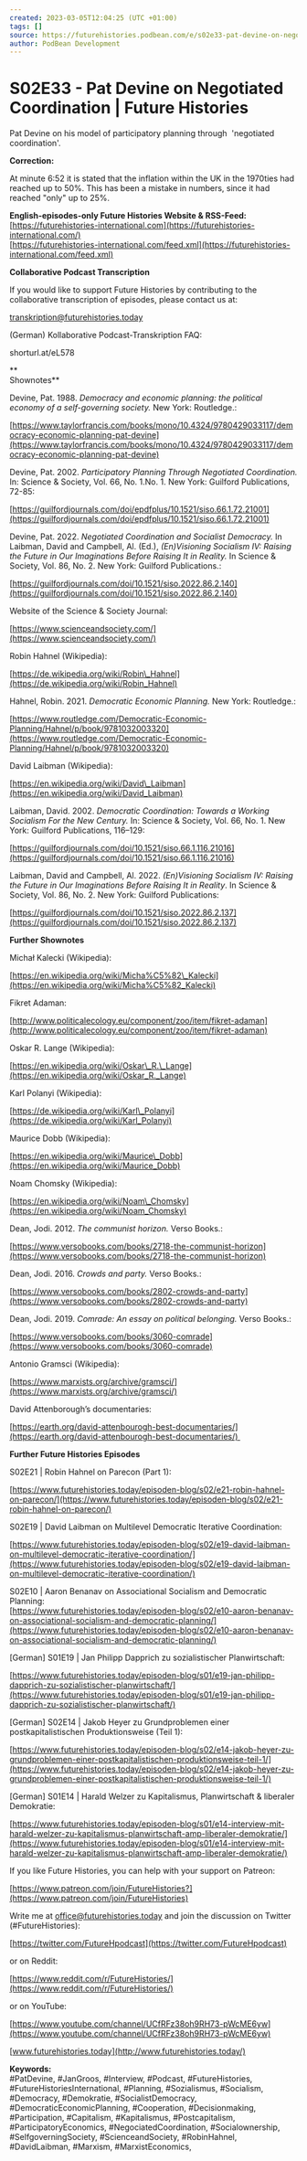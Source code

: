 ```yaml
---
created: 2023-03-05T12:04:25 (UTC +01:00)
tags: []
source: https://futurehistories.podbean.com/e/s02e33-pat-devine-on-negotiated-coordination/
author: PodBean Development
---
```


# S02E33 - Pat Devine on Negotiated Coordination | Future Histories

Pat Devine on his model of participatory planning through  'negotiated coordination'.

**Correction:**

At minute 6:52 it is stated that the inflation within the UK in the 1970ties had reached up to 50%. This has been a mistake in numbers, since it had reached "only" up to 25%.  

**English-episodes-only Future Histories Website & RSS-Feed:**  
[https://futurehistories-international.com](https://futurehistories-international.com/)  
[https://futurehistories-international.com/feed.xml](https://futurehistories-international.com/feed.xml)

**Collaborative Podcast Transcription**

If you would like to support Future Histories by contributing to the collaborative transcription of episodes, please contact us at:

transkription@futurehistories.today

(German) Kollaborative Podcast-Transkription FAQ:

shorturl.at/eL578

**  
Shownotes**

Devine, Pat. 1988. _Democracy and economic planning: the political economy of a self-governing society._ New York: Routledge.:

[https://www.taylorfrancis.com/books/mono/10.4324/9780429033117/democracy-economic-planning-pat-devine](https://www.taylorfrancis.com/books/mono/10.4324/9780429033117/democracy-economic-planning-pat-devine)

  
Devine, Pat. 2002. _Participatory Planning Through Negotiated Coordination._ In: Science & Society, Vol. 66, No. 1.No. 1. New York: Guilford Publications, 72-85:

[https://guilfordjournals.com/doi/epdfplus/10.1521/siso.66.1.72.21001](https://guilfordjournals.com/doi/epdfplus/10.1521/siso.66.1.72.21001)

  
Devine, Pat. 2022. _Negotiated Coordination and Socialist Democracy._ In Laibman, David and Campbell, Al. (Ed.), _(En)Visioning Socialism IV: Raising the Future in Our Imaginations Before Raising It in Reality._ In Science & Society, Vol. 86, No. 2. New York: Guilford Publications.:

[https://guilfordjournals.com/doi/10.1521/siso.2022.86.2.140](https://guilfordjournals.com/doi/10.1521/siso.2022.86.2.140)

  
Website of the Science & Society Journal:

[https://www.scienceandsociety.com/](https://www.scienceandsociety.com/)

  
Robin Hahnel (Wikipedia):

[https://de.wikipedia.org/wiki/Robin\_Hahnel](https://de.wikipedia.org/wiki/Robin_Hahnel)

  
Hahnel, Robin. 2021. _Democratic Economic Planning._ New York: Routledge.:

  
[https://www.routledge.com/Democratic-Economic-Planning/Hahnel/p/book/9781032003320](https://www.routledge.com/Democratic-Economic-Planning/Hahnel/p/book/9781032003320)

  
David Laibman (Wikipedia):

[https://en.wikipedia.org/wiki/David\_Laibman](https://en.wikipedia.org/wiki/David_Laibman)

  
Laibman, David. 2002. _Democratic Coordination: Towards a Working Socialism For the New Century._ In: Science & Society, Vol. 66, No. 1. New York: Guilford Publications, 116–129:

[https://guilfordjournals.com/doi/10.1521/siso.66.1.116.21016](https://guilfordjournals.com/doi/10.1521/siso.66.1.116.21016)

  
Laibman, David and Campbell, Al. 2022. _(En)Visioning Socialism IV: Raising the Future in Our Imaginations Before Raising It in Reality_. In Science & Society, Vol. 86, No. 2. New York: Guilford Publications:

[https://guilfordjournals.com/doi/10.1521/siso.2022.86.2.137](https://guilfordjournals.com/doi/10.1521/siso.2022.86.2.137)

  
**Further Shownotes**

Michał Kalecki (Wikipedia):

[https://en.wikipedia.org/wiki/Micha%C5%82\_Kalecki](https://en.wikipedia.org/wiki/Micha%C5%82_Kalecki)

  
Fikret Adaman:

[http://www.politicalecology.eu/component/zoo/item/fikret-adaman](http://www.politicalecology.eu/component/zoo/item/fikret-adaman)

  
Oskar R. Lange (Wikipedia):

[https://en.wikipedia.org/wiki/Oskar\_R.\_Lange](https://en.wikipedia.org/wiki/Oskar_R._Lange)

  
Karl Polanyi (Wikipedia):

[https://de.wikipedia.org/wiki/Karl\_Polanyi](https://de.wikipedia.org/wiki/Karl_Polanyi)

  
Maurice Dobb (Wikipedia):

[https://en.wikipedia.org/wiki/Maurice\_Dobb](https://en.wikipedia.org/wiki/Maurice_Dobb)

  
Noam Chomsky (Wikipedia):

[https://en.wikipedia.org/wiki/Noam\_Chomsky](https://en.wikipedia.org/wiki/Noam_Chomsky)

  
Dean, Jodi. 2012. _The communist horizon._ Verso Books.:

[https://www.versobooks.com/books/2718-the-communist-horizon](https://www.versobooks.com/books/2718-the-communist-horizon)

  
Dean, Jodi. 2016. _Crowds and party._ Verso Books.:

[https://www.versobooks.com/books/2802-crowds-and-party](https://www.versobooks.com/books/2802-crowds-and-party)

  
Dean, Jodi. 2019. _Comrade: An essay on political belonging._ Verso Books.:

[https://www.versobooks.com/books/3060-comrade](https://www.versobooks.com/books/3060-comrade)

  
Antonio Gramsci (Wikipedia):

[https://www.marxists.org/archive/gramsci/](https://www.marxists.org/archive/gramsci/)

  
David Attenborough’s documentaries:

[https://earth.org/david-attenbourogh-best-documentaries/](https://earth.org/david-attenbourogh-best-documentaries/) 

  
**Further Future Histories Episodes**

S02E21 | Robin Hahnel on Parecon (Part 1):

[https://www.futurehistories.today/episoden-blog/s02/e21-robin-hahnel-on-parecon/](https://www.futurehistories.today/episoden-blog/s02/e21-robin-hahnel-on-parecon/)

  
S02E19 | David Laibman on Multilevel Democratic Iterative Coordination:

[https://www.futurehistories.today/episoden-blog/s02/e19-david-laibman-on-multilevel-democratic-iterative-coordination/](https://www.futurehistories.today/episoden-blog/s02/e19-david-laibman-on-multilevel-democratic-iterative-coordination/)

  
S02E10 | Aaron Benanav on Associational Socialism and Democratic Planning:  
[https://www.futurehistories.today/episoden-blog/s02/e10-aaron-benanav-on-associational-socialism-and-democratic-planning/](https://www.futurehistories.today/episoden-blog/s02/e10-aaron-benanav-on-associational-socialism-and-democratic-planning/)

  
\[German\] S01E19 | Jan Philipp Dapprich zu sozialistischer Planwirtschaft:

[https://www.futurehistories.today/episoden-blog/s01/e19-jan-philipp-dapprich-zu-sozialistischer-planwirtschaft/](https://www.futurehistories.today/episoden-blog/s01/e19-jan-philipp-dapprich-zu-sozialistischer-planwirtschaft/)

  
\[German\] S02E14 | Jakob Heyer zu Grundproblemen einer postkapitalistischen Produktionsweise (Teil 1):

[https://www.futurehistories.today/episoden-blog/s02/e14-jakob-heyer-zu-grundproblemen-einer-postkapitalistischen-produktionsweise-teil-1/](https://www.futurehistories.today/episoden-blog/s02/e14-jakob-heyer-zu-grundproblemen-einer-postkapitalistischen-produktionsweise-teil-1/)

  
\[German\] S01E14 | Harald Welzer zu Kapitalismus, Planwirtschaft & liberaler Demokratie:

[https://www.futurehistories.today/episoden-blog/s01/e14-interview-mit-harald-welzer-zu-kapitalismus-planwirtschaft-amp-liberaler-demokratie/](https://www.futurehistories.today/episoden-blog/s01/e14-interview-mit-harald-welzer-zu-kapitalismus-planwirtschaft-amp-liberaler-demokratie/)

  
If you like Future Histories, you can help with your support on Patreon:

[https://www.patreon.com/join/FutureHistories?](https://www.patreon.com/join/FutureHistories)

Write me at office@futurehistories.today and join the discussion on Twitter (#FutureHistories):

[https://twitter.com/FutureHpodcast](https://twitter.com/FutureHpodcast)

or on Reddit:

[https://www.reddit.com/r/FutureHistories/](https://www.reddit.com/r/FutureHistories/)

or on YouTube:

[https://www.youtube.com/channel/UCfRFz38oh9RH73-pWcME6yw](https://www.youtube.com/channel/UCfRFz38oh9RH73-pWcME6yw)

[www.futurehistories.today](http://www.futurehistories.today/)

  
**Keywords:**   
#PatDevine, #JanGroos, #Interview, #Podcast, #FutureHistories, #FutureHistoriesInternational, #Planning, #Sozialismus, #Socialism, #Democracy, #Demokratie, #SocialistDemocracy, #DemocraticEconomicPlanning, #Cooperation, #Decisionmaking, #Participation, #Capitalism, #Kapitalismus, #Postcapitalism, #ParticipatoryEconomics, #NegociatedCoordination, #Socialownership, #SelfgoverningSociety, #ScienceandSociety, #RobinHahnel, #DavidLaibman, #Marxism, #MarxistEconomics,
